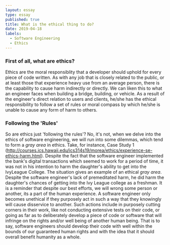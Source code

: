 ```yaml
---
layout: essay
type: essay
published: true
title: What is the ethical thing to do?
date: 2019-04-18
labels:
  - Software Engineering 
  - Ethics
---
```

### First of all, what are ethics?

  Ethics are the moral responsiblity that a developer should uphold for every piece of code written. As with any job that is closely related to the public, or at least those that experience heavy use from an average person, there is the capability to cause harm indirectly or directly. We can liken this to what an engineer faces when building a bridge, building, or vehicle. As a result of the engineer's direct relation to users and clients, he/she has the ethical responsibility to follow a set of rules or moral compass by which he/she is unable to cause any form of harm to others.
  
### Following the 'Rules'

  So are ethics just 'following the rules'? No, it's not, when we delve into the ethics of software engineering, we will run into some dilemmas, which tend to form a _gray area_ in ethics. Take, for instance, Case Study 1 (http://courses.ics.hawaii.edu/ics314s19/morea/ethics/experience-se-ethics-harm.html). Despite the fact that the software engineer implemented the bank's digital transactions which seemed to work for a period of time, it was not in his intention to harm the daughter's ability to get into the IvyLeague College. The situation gives an example of an ethical _gray area_. Despite the software engineer's lack of premeditated harm, he did harm the daughter's chances of getting into the Ivy League college as a freshman. It is a reminder that despite our best efforts, we will wrong some person or another, its a part of the human experience. A software engineer only becomes unethical if they purposely act in such a way that they knowingly will cause disservice to another. Such actions include in purposely cutting corners in their work, like not conducting extensive tests on their code, or going as far as to deliberately develop a piece of code or software that will infringe on the rights and/or well being of another human being. That is to say, software engineers should develop their code with well within the bounds of our guaranteed human rights and with the idea that it should overall benefit humanity as a whole.  


